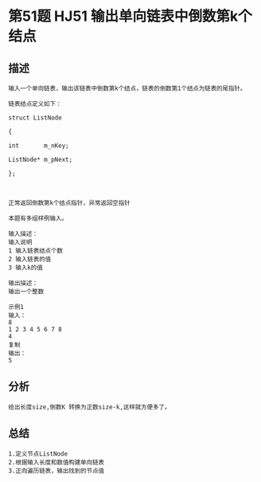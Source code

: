 # 第51题 HJ51 输出单向链表中倒数第k个结点
## 描述
    输入一个单向链表，输出该链表中倒数第k个结点，链表的倒数第1个结点为链表的尾指针。
    
    链表结点定义如下：
    
    struct ListNode
    
    {
    
    int       m_nKey;
    
    ListNode* m_pNext;
    
    };
    
    
    
    正常返回倒数第k个结点指针，异常返回空指针
    
    本题有多组样例输入。

    输入描述：
    输入说明
    1 输入链表结点个数
    2 输入链表的值
    3 输入k的值
    
    输出描述：
    输出一个整数
    
    示例1
    输入：
    8
    1 2 3 4 5 6 7 8
    4
    复制
    输出：
    5

## 分析
    给出长度size,倒数K 转换为正数size-k,这样就方便多了。
    
## 总结
    1.定义节点ListNode
    2.根据输入长度和数值构建单向链表
    3.正向遍历链表，输出找到的节点值
